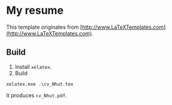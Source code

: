 # My resume
This template originates from [http://www.LaTeXTemplates.com](http://www.LaTeXTemplates.com).

## Build
1. Install `xelatex`.
2. Build
```
xelatex.exe .\cv_Nhut.tex
```
It produces `cv_Nhut.pdf`.
